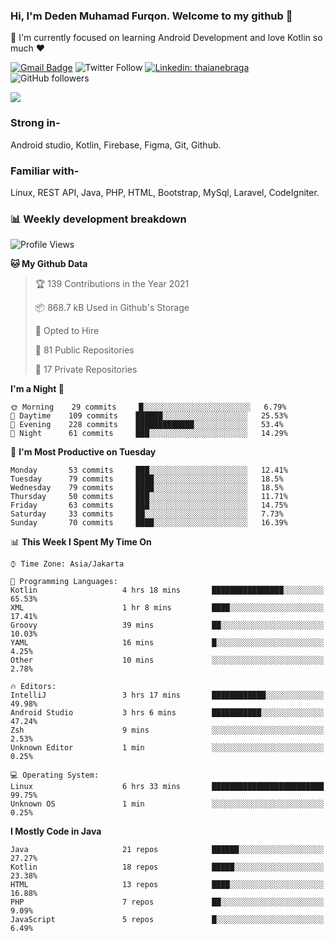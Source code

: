 ### Hi, I'm Deden Muhamad Furqon. Welcome to my github 👋

<!--
**furqoncreative/furqoncreative** is a ✨ _special_ ✨ repository because its `README.md` (this file) appears on your GitHub profile.

Here are some ideas to get you started:

- 🔭 I’m currently working on ...
- 👯 I’m looking to collaborate on ...
- 🤔 I’m looking for help with ...
- 💬 Ask me about ...
- 📫 How to reach me: ...
- 😄 Pronouns: ...
- ⚡ Fun fact: ...
-->

  🌱 I'm currently focused on learning Android Development and love Kotlin so much ❤ 

[![Gmail Badge](https://img.shields.io/badge/-furqoncreative24@gmail.com-c14438?style=flat-square&logo=Gmail&logoColor=white&link=mailto:furqoncreative24@gmail.com)](mailto:furqoncreative24@gmail.com)
![Twitter Follow](https://img.shields.io/twitter/follow/furqoncreative?label=Follow)
[![Linkedin: thaianebraga](https://img.shields.io/badge/-Deden_Muhamad_Furqon-blue?style=flat-square&logo=Linkedin&logoColor=white&link=https://www.linkedin.com/in/anmol-p-singh/)](https://www.linkedin.com/in/furqoncreative/)
![GitHub followers](https://img.shields.io/github/followers/furqoncreative?label=Follow&style=social)

<!--![Waka Readme](https://github.com/furqoncreative/furqoncreative/workflows/Waka%20Readme/badge.svg)-->

   <img src="https://github-readme-stats.sera5-dev.vercel.app/api?username=furqoncreative&hide=stars&show_icons=true&count_private=true&include_all_commits=true&title_color=#008080&icon_color=#008080&hide_border=true" width="">

### Strong in-

Android studio, Kotlin, Firebase, Figma, Git, Github.

### Familiar with-
Linux, REST API, Java, PHP, HTML, Bootstrap, MySql, Laravel, CodeIgniter.

### 📊 Weekly development breakdown

<!--START_SECTION:waka-->
![Profile Views](http://img.shields.io/badge/Profile%20Views-21-blue)

**🐱 My Github Data** 

> 🏆 139 Contributions in the Year 2021
 > 
> 📦 868.7 kB Used in Github's Storage 
 > 
> 💼 Opted to Hire
 > 
> 📜 81 Public Repositories 
 > 
> 🔑 17 Private Repositories  
 > 
**I'm a Night 🦉** 

```text
🌞 Morning    29 commits     █░░░░░░░░░░░░░░░░░░░░░░░░   6.79% 
🌆 Daytime    109 commits    ██████░░░░░░░░░░░░░░░░░░░   25.53% 
🌃 Evening    228 commits    █████████████░░░░░░░░░░░░   53.4% 
🌙 Night      61 commits     ███░░░░░░░░░░░░░░░░░░░░░░   14.29%

```
📅 **I'm Most Productive on Tuesday** 

```text
Monday       53 commits     ███░░░░░░░░░░░░░░░░░░░░░░   12.41% 
Tuesday      79 commits     ████░░░░░░░░░░░░░░░░░░░░░   18.5% 
Wednesday    79 commits     ████░░░░░░░░░░░░░░░░░░░░░   18.5% 
Thursday     50 commits     ███░░░░░░░░░░░░░░░░░░░░░░   11.71% 
Friday       63 commits     ███░░░░░░░░░░░░░░░░░░░░░░   14.75% 
Saturday     33 commits     ██░░░░░░░░░░░░░░░░░░░░░░░   7.73% 
Sunday       70 commits     ████░░░░░░░░░░░░░░░░░░░░░   16.39%

```


📊 **This Week I Spent My Time On** 

```text
⌚︎ Time Zone: Asia/Jakarta

💬 Programming Languages: 
Kotlin                   4 hrs 18 mins       ████████████████░░░░░░░░░   65.53% 
XML                      1 hr 8 mins         ████░░░░░░░░░░░░░░░░░░░░░   17.41% 
Groovy                   39 mins             ██░░░░░░░░░░░░░░░░░░░░░░░   10.03% 
YAML                     16 mins             █░░░░░░░░░░░░░░░░░░░░░░░░   4.25% 
Other                    10 mins             ░░░░░░░░░░░░░░░░░░░░░░░░░   2.78%

🔥 Editors: 
IntelliJ                 3 hrs 17 mins       ████████████░░░░░░░░░░░░░   49.98% 
Android Studio           3 hrs 6 mins        ███████████░░░░░░░░░░░░░░   47.24% 
Zsh                      9 mins              ░░░░░░░░░░░░░░░░░░░░░░░░░   2.53% 
Unknown Editor           1 min               ░░░░░░░░░░░░░░░░░░░░░░░░░   0.25%

💻 Operating System: 
Linux                    6 hrs 33 mins       █████████████████████████   99.75% 
Unknown OS               1 min               ░░░░░░░░░░░░░░░░░░░░░░░░░   0.25%

```

**I Mostly Code in Java** 

```text
Java                     21 repos            ██████░░░░░░░░░░░░░░░░░░░   27.27% 
Kotlin                   18 repos            █████░░░░░░░░░░░░░░░░░░░░   23.38% 
HTML                     13 repos            ████░░░░░░░░░░░░░░░░░░░░░   16.88% 
PHP                      7 repos             ██░░░░░░░░░░░░░░░░░░░░░░░   9.09% 
JavaScript               5 repos             █░░░░░░░░░░░░░░░░░░░░░░░░   6.49%

```



<!--END_SECTION:waka-->
